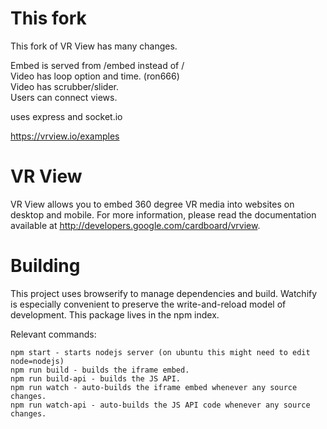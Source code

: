 This fork
==========
This fork of VR View has many changes.

Embed is served from /embed instead of / <br />
Video has loop option and time. (ron666) <br />
Video has scrubber/slider. <br />
Users can connect views. <br />

uses express and socket.io

<https://vrview.io/examples>

VR View
=======

VR View allows you to embed 360 degree VR media into websites on desktop and
mobile. For more information, please read the documentation available at
<http://developers.google.com/cardboard/vrview>.

# Building

This project uses browserify to manage dependencies and build.  Watchify is
especially convenient to preserve the write-and-reload model of development.
This package lives in the npm index.

Relevant commands:

    npm start - starts nodejs server (on ubuntu this might need to edit node=nodejs)
    npm run build - builds the iframe embed.
    npm run build-api - builds the JS API.
    npm run watch - auto-builds the iframe embed whenever any source changes.
    npm run watch-api - auto-builds the JS API code whenever any source changes.
